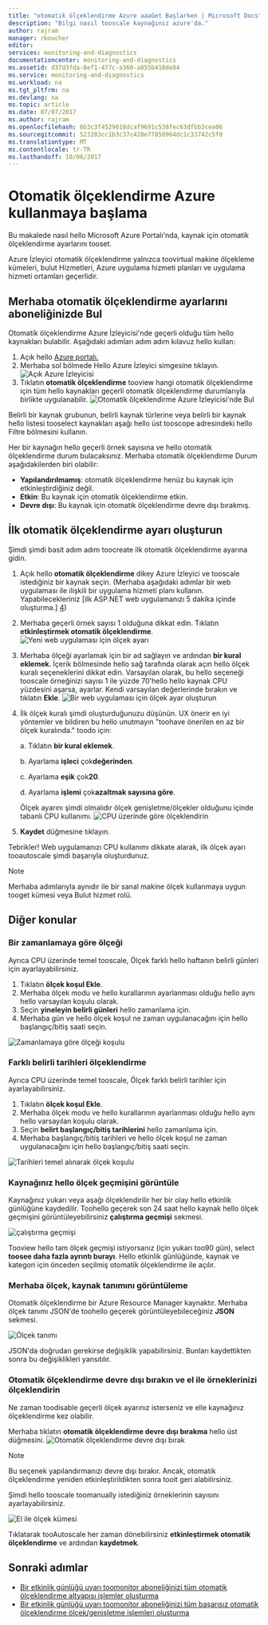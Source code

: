 ```yaml
---
title: "otomatik ölçeklendirme Azure aaaGet Başlarken | Microsoft Docs"
description: "Bilgi nasıl tooscale kaynağınız azure'da."
author: rajram
manager: rboucher
editor: 
services: monitoring-and-diagnostics
documentationcenter: monitoring-and-diagnostics
ms.assetid: d37d3fda-8ef1-477c-a360-a855b418de84
ms.service: monitoring-and-diagnostics
ms.workload: na
ms.tgt_pltfrm: na
ms.devlang: na
ms.topic: article
ms.date: 07/07/2017
ms.author: rajram
ms.openlocfilehash: 6b3c3f4529018dcaf9691c538fec63dfbb3cea06
ms.sourcegitcommit: 523283cc1b3c37c428e77850964dc1c33742c5f0
ms.translationtype: MT
ms.contentlocale: tr-TR
ms.lasthandoff: 10/06/2017
---
```

# <a name="get-started-with-autoscale-in-azure"></a>Otomatik ölçeklendirme Azure kullanmaya başlama
Bu makalede nasıl hello Microsoft Azure Portalı'nda, kaynak için otomatik ölçeklendirme ayarlarını tooset.

Azure İzleyici otomatik ölçeklendirme yalnızca toovirtual makine ölçekleme kümeleri, bulut Hizmetleri, Azure uygulama hizmeti planları ve uygulama hizmeti ortamları geçerlidir. 

## <a name="discover-hello-autoscale-settings-in-your-subscription"></a>Merhaba otomatik ölçeklendirme ayarlarını aboneliğinizde Bul
Otomatik ölçeklendirme Azure İzleyicisi'nde geçerli olduğu tüm hello kaynakları bulabilir. Aşağıdaki adımları adım adım kılavuz hello kullan:

1. Açık hello [Azure portalı.][1]
2. Merhaba sol bölmede Hello Azure İzleyici simgesine tıklayın.
  ![Açık Azure İzleyicisi][2]
3. Tıklatın **otomatik ölçeklendirme** tooview hangi otomatik ölçeklendirme için tüm hello kaynakları geçerli otomatik ölçeklendirme durumlarıyla birlikte uygulanabilir.
  ![Otomatik ölçeklendirme Azure İzleyicisi'nde Bul][3]

Belirli bir kaynak grubunun, belirli kaynak türlerine veya belirli bir kaynak hello listesi tooselect kaynakları aşağı hello üst tooscope adresindeki hello Filtre bölmesini kullanın.

Her bir kaynağın hello geçerli örnek sayısına ve hello otomatik ölçeklendirme durum bulacaksınız. Merhaba otomatik ölçeklendirme Durum aşağıdakilerden biri olabilir:

- **Yapılandırılmamış**: otomatik ölçeklendirme henüz bu kaynak için etkinleştirdiğiniz değil.
- **Etkin**: Bu kaynak için otomatik ölçeklendirme etkin.
- **Devre dışı**: Bu kaynak için otomatik ölçeklendirme devre dışı bırakmış.

## <a name="create-your-first-autoscale-setting"></a>İlk otomatik ölçeklendirme ayarı oluşturun

Şimdi şimdi basit adım adım toocreate ilk otomatik ölçeklendirme ayarına gidin.

1. Açık hello **otomatik ölçeklendirme** dikey Azure İzleyici ve tooscale istediğiniz bir kaynak seçin. (Merhaba aşağıdaki adımlar bir web uygulaması ile ilişkili bir uygulama hizmeti planı kullanın. Yapabilecekleriniz [ilk ASP.NET web uygulamanızı 5 dakika içinde oluşturma.] [4])
2. Merhaba geçerli örnek sayısı 1 olduğuna dikkat edin. Tıklatın **etkinleştirmek otomatik ölçeklendirme**.
  ![Yeni web uygulaması için ölçek ayarı][5]
3. Merhaba ölçeği ayarlamak için bir ad sağlayın ve ardından **bir kural eklemek**. İçerik bölmesinde hello sağ tarafında olarak açın hello ölçek kuralı seçeneklerini dikkat edin. Varsayılan olarak, bu hello seçeneği tooscale örneğinizi sayısı 1 ile yüzde 70'hello hello kaynak CPU yüzdesini aşarsa, ayarlar. Kendi varsayılan değerlerinde bırakın ve tıklatın **Ekle**.
  ![Bir web uygulaması için ölçek ayar oluşturun][6]
4. İlk ölçek kuralı şimdi oluşturduğunuzu düşünün. UX önerir en iyi yöntemler ve bildiren bu hello unutmayın "toohave önerilen en az bir ölçek kuralında." toodo için:
  
    a. Tıklatın **bir kural eklemek**. 

    b. Ayarlama **işleci** çok**değerinden**.

    c. Ayarlama **eşik** çok**20**.

    d. Ayarlama **işlemi** çok**azaltmak sayısına göre**.

   Ölçek ayarını şimdi olmalıdır ölçek genişletme/ölçekler olduğunu içinde tabanlı CPU kullanımı.
   ![CPU üzerinde göre ölçeklendirin][8]
5. **Kaydet** düğmesine tıklayın.

Tebrikler! Web uygulamanızı CPU kullanımı dikkate alarak, ilk ölçek ayarı tooautoscale şimdi başarıyla oluşturdunuz.

> [!NOTE] 
> Merhaba adımlarıyla aynıdır ile bir sanal makine ölçek kullanmaya uygun tooget kümesi veya Bulut hizmet rolü.

## <a name="other-considerations"></a>Diğer konular
### <a name="scale-based-on-a-schedule"></a>Bir zamanlamaya göre ölçeği
Ayrıca CPU üzerinde temel tooscale, Ölçek farklı hello haftanın belirli günleri için ayarlayabilirsiniz.

1. Tıklatın **ölçek koşul Ekle**.
2. Merhaba ölçek modu ve hello kurallarının ayarlanması olduğu hello aynı hello varsayılan koşulu olarak.
3. Seçin **yineleyin belirli günleri** hello zamanlama için.
4. Merhaba gün ve hello ölçek koşul ne zaman uygulanacağını için hello başlangıç/bitiş saati seçin.

![Zamanlamaya göre ölçeği koşulu][9]
### <a name="scale-differently-on-specific-dates"></a>Farklı belirli tarihleri ölçeklendirme
Ayrıca CPU üzerinde temel tooscale, Ölçek farklı belirli tarihler için ayarlayabilirsiniz.

1. Tıklatın **ölçek koşul Ekle**.
2. Merhaba ölçek modu ve hello kurallarının ayarlanması olduğu hello aynı hello varsayılan koşulu olarak.
3. Seçin **belirt başlangıç/bitiş tarihlerini** hello zamanlama için.
4. Merhaba başlangıç/bitiş tarihleri ve hello ölçek koşul ne zaman uygulanacağını için hello başlangıç/bitiş saati seçin.

![Tarihleri temel alınarak ölçek koşulu][10]

### <a name="view-hello-scale-history-of-your-resource"></a>Kaynağınız hello ölçek geçmişini görüntüle
Kaynağınız yukarı veya aşağı ölçeklendirilir her bir olay hello etkinlik günlüğüne kaydedilir. Toohello geçerek son 24 saat hello kaynak hello ölçek geçmişini görüntüleyebilirsiniz **çalıştırma geçmişi** sekmesi.

![çalıştırma geçmişi][11]

Tooview hello tam ölçek geçmişi istiyorsanız (için yukarı too90 gün), select **toosee daha fazla ayrıntı burayı**. Hello etkinlik günlüğünde, kaynak ve kategori için önceden seçilmiş otomatik ölçeklendirme ile açılır.

### <a name="view-hello-scale-definition-of-your-resource"></a>Merhaba ölçek, kaynak tanımını görüntüleme
Otomatik ölçeklendirme bir Azure Resource Manager kaynaktır. Merhaba ölçek tanımı JSON'de toohello geçerek görüntüleyebileceğiniz **JSON** sekmesi.

![Ölçek tanımı][12]

JSON'da doğrudan gerekirse değişiklik yapabilirsiniz. Bunları kaydettikten sonra bu değişiklikleri yansıtılır.

### <a name="disable-autoscale-and-manually-scale-your-instances"></a>Otomatik ölçeklendirme devre dışı bırakın ve el ile örneklerinizi ölçeklendirin
Ne zaman toodisable geçerli ölçek ayarınız isterseniz ve elle kaynağınız ölçeklendirme kez olabilir.

Merhaba tıklatın **otomatik ölçeklendirme devre dışı bırakma** hello üst düğmesini.
![Otomatik ölçeklendirme devre dışı bırak][13]

> [!NOTE] 
> Bu seçenek yapılandırmanızı devre dışı bırakır. Ancak, otomatik ölçeklendirme yeniden etkinleştirildikten sonra tooit geri alabilirsiniz. 

Şimdi hello tooscale toomanually istediğiniz örneklerinin sayısını ayarlayabilirsiniz.

![El ile ölçek kümesi][14]

Tıklatarak tooAutoscale her zaman dönebilirsiniz **etkinleştirmek otomatik ölçeklendirme** ve ardından **kaydetmek**.

## <a name="next-steps"></a>Sonraki adımlar
- [Bir etkinlik günlüğü uyarı toomonitor aboneliğinizi tüm otomatik ölçeklendirme altyapısı işlemler oluşturma](https://github.com/Azure/azure-quickstart-templates/tree/master/monitor-autoscale-alert)
- [Bir etkinlik günlüğü uyarı toomonitor aboneliğinizi tüm başarısız otomatik ölçeklendirme ölçek/genişletme işlemleri oluşturma](https://github.com/Azure/azure-quickstart-templates/tree/master/monitor-autoscale-failed-alert)

<!--Reference-->
[1]:https://portal.azure.com
[2]: ./media/monitoring-autoscale-get-started/azure-monitor-launch.png
[3]: ./media/monitoring-autoscale-get-started/discover-autoscale-azure-monitor.png
[4]: https://docs.microsoft.com/en-us/azure/app-service-web/app-service-web-get-started-dotnet
[5]: ./media/monitoring-autoscale-get-started/scale-setting-new-web-app.png
[6]: ./media/monitoring-autoscale-get-started/create-scale-setting-web-app.png
[7]: ./media/monitoring-autoscale-get-started/scale-in-recommendation.png
[8]: ./media/monitoring-autoscale-get-started/scale-based-on-cpu.png
[9]: ./media/monitoring-autoscale-get-started/scale-condition-schedule.png
[10]: ./media/monitoring-autoscale-get-started/scale-condition-dates.png
[11]: ./media/monitoring-autoscale-get-started/scale-history.png
[12]: ./media/monitoring-autoscale-get-started/scale-definition-json.png
[13]: ./media/monitoring-autoscale-get-started/disable-autoscale.png
[14]: ./media/monitoring-autoscale-get-started/set-manualscale.png

